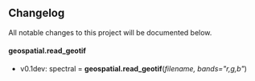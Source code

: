 ## Changelog

All notable changes to this project will be documented below.

#### geospatial.read_geotif

* v0.1dev: spectral = **geospatial.read_geotif**(*filename, bands="r,g,b"*)
